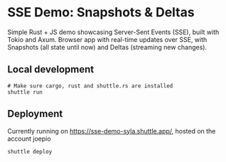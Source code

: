 # SSE Demo: Snapshots & Deltas

Simple Rust + JS demo showcasing Server-Sent Events (SSE), built with Tokio and Axum.
Browser app with real-time updates over SSE, with Snapshots (all state until now) and Deltas (streaming new changes).

## Local development

```
# Make sure cargo, rust and shuttle.rs are installed
shuttle run
```

## Deployment

Currently running on https://sse-demo-syla.shuttle.app/, hosted on the account joepio

```
shuttle deploy
```
